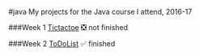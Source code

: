 #java
My projects for the Java course I attend, 2016-17

###Week 1
[Tictactoe](https://github.com/slbedu/javase8-2016/tree/master/lab01)
:negative_squared_cross_mark: not finished

###Week 2
[ToDoList](https://github.com/slbedu/javase8-2016/tree/master/lab02)
:white_check_mark: finished

